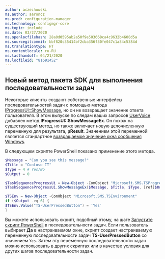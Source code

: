 ```yaml
---
author: aczechowski
ms.author: aaroncz
ms.prod: configuration-manager
ms.technology: configmgr-core
ms.topic: include
ms.date: 03/27/2020
ms.openlocfilehash: 28a0d0595ab2a50f9e503668ca4c9632b4600d5a
ms.sourcegitcommit: bbf820c35414bf2cba356f30fe047c1a34c5384d
ms.translationtype: HT
ms.contentlocale: ru-RU
ms.lasthandoff: 04/21/2020
ms.locfileid: "81691452"
---
```

## <a name="new-sdk-method-for-task-sequence-progress"></a><a name="bkmk_tsapi"></a> Новый метод пакета SDK для выполнения последовательности задач

<!--6448458-->

Некоторые клиенты создают собственные интерфейсы последовательностей задач с помощью метода [IProgressUI::ShowMessage](../../../../../develop/reference/core/clients/client-classes/iprogressui--showmessage-method.md), но он не возвращает значение ответа пользователя. В этом выпуске по следам ваших запросов [UserVoice](https://configurationmanager.uservoice.com/forums/300492-ideas/suggestions/37304425-tsprogressui-showmessage-enable-output) добавлен метод **IProgressUI::ShowMessageEx**. Он похож на существующий метод, но также включает новую целочисленную переменную для результата, **pResult**. Значением этой переменной является стандартное [возвращаемое значение окна сообщения Windows](https://docs.microsoft.com/windows/win32/api/winuser/nf-winuser-messagebox#return-value).

В следующем скрипте PowerShell показано применение этого метода.

```PowerShell
$Message = "Can you see this message?"
$Title = "Contoso IT"
$Type = 4 # Yes/No
$Output = 0

$TaskSequenceProgressUi = New-Object -ComObject "Microsoft.SMS.TSProgressUI"
$TaskSequenceProgressUi.ShowMessageEx($Message, $Title, $Type, [ref]$Output)

$TSEnv = New-Object -ComObject "Microsoft.SMS.TSEnvironment"
if ($Output -eq 6) {
$TSEnv.Value("TS-UserPressedButton") = 'Yes'
}
```

Вы можете использовать скрипт, подобный этому, на шаге [Запустите скрипт PowerShell](../../../../../osd/understand/task-sequence-steps.md#BKMK_RunPowerShellScript) в последовательности задач. Если пользователь выбирает **Да** в настраиваемом окне, скрипт создает настраиваемую переменную последовательности задач **TS-UserPressedButton** со значением `Yes`. Затем эту переменную последовательности задач можно использовать в других скриптах или в качестве условия для других шагов последовательности задач.
